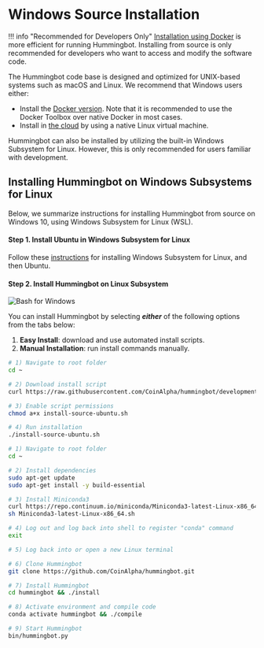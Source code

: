 # Windows Source Installation

!!! info "Recommended for Developers Only"
    [Installation using Docker](/installation/via-docker/windows) is more efficient for running Hummingbot.  Installing from source is only recommended for developers who want to access and modify the software code.

The Hummingbot code base is designed and optimized for UNIX-based systems such as macOS and Linux. We recommend that Windows users either:

* Install the [Docker version](/installation/via-docker/windows). Note that it is recommended to use the Docker Toolbox over native Docker in most cases.
* Install in [the cloud](/installation/cloud) by using a native Linux virtual machine.

Hummingbot can also be installed by utilizing the built-in Windows Subsystem for Linux. However, this is only recommended for users familiar with development.

## Installing Hummingbot on Windows Subsystems for Linux

Below, we summarize instructions for installing Hummingbot from source on Windows 10, using Windows Subsystem for Linux (WSL).

#### Step 1. Install Ubuntu in Windows Subsystem for Linux

Follow these [instructions](https://docs.microsoft.com/en-us/windows/wsl/install-win10) for installing Windows Subsystem for Linux, and then Ubuntu.

#### Step 2. Install Hummingbot on Linux Subsystem

![Bash for Windows](/assets/img/bash-for-windows.png)

You can install Hummingbot by selecting ***either*** of the following options from the tabs below:

1. **Easy Install**: download and use automated install scripts.
2. **Manual Installation**: run install commands manually.

```bash tab="Option 1: Easy Install"
# 1) Navigate to root folder
cd ~

# 2) Download install script
curl https://raw.githubusercontent.com/CoinAlpha/hummingbot/development/installation/install-from-source/install-source-ubuntu.sh -o install-source-ubuntu.sh

# 3) Enable script permissions
chmod a+x install-source-ubuntu.sh

# 4) Run installation
./install-source-ubuntu.sh
```

```bash tab="Option 2: Manual Installation"
# 1) Navigate to root folder
cd ~

# 2) Install dependencies
sudo apt-get update
sudo apt-get install -y build-essential

# 3) Install Miniconda3
curl https://repo.continuum.io/miniconda/Miniconda3-latest-Linux-x86_64.sh -o Miniconda3-latest-Linux-x86_64.sh
sh Miniconda3-latest-Linux-x86_64.sh

# 4) Log out and log back into shell to register "conda" command
exit

# 5) Log back into or open a new Linux terminal

# 6) Clone Hummingbot
git clone https://github.com/CoinAlpha/hummingbot.git

# 7) Install Hummingbot
cd hummingbot && ./install

# 8) Activate environment and compile code
conda activate hummingbot && ./compile

# 9) Start Hummingbot
bin/hummingbot.py
```
